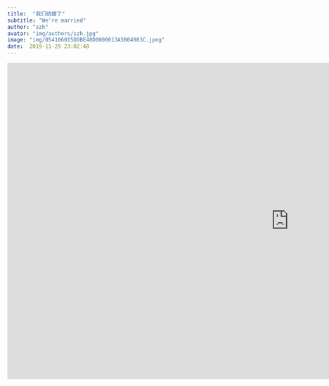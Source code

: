 ```yaml
---
title:  "我们结婚了"
subtitle: "We're married"
author: "szh"
avatar: "img/authors/szh.jpg"
image: "img/054106015DDBE48D0000013A5B04983C.jpeg"
date:  2019-11-29 23:02:48
---
```


<iframe height="720" width="1280" src="http://player.youku.com/embed/XNDQ0ODE2MDY2NA==" frameborder="0" allowfullscreen></iframe>